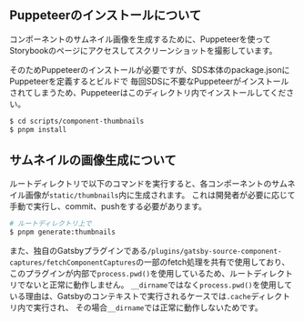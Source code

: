 ## Puppeteerのインストールについて

コンポーネントのサムネイル画像を生成するために、Puppeteerを使ってStorybookのページにアクセスしてスクリーンショットを撮影しています。

そのためPuppeteerのインストールが必要ですが、SDS本体のpackage.jsonにPuppeteerを定義するとビルドで
毎回SDSに不要なPuppeteerがインストールされてしまうため、Puppeteerはこのディレクトリ内でインストールしてください。

```bash
$ cd scripts/component-thumbnails
$ pnpm install
```

## サムネイルの画像生成について

ルートディレクトリで以下のコマンドを実行すると、各コンポーネントのサムネイル画像が`static/thumbnails`内に生成されます。
これは開発者が必要に応じて手動で実行し、commit、pushをする必要があります。

```bash
# ルートディレクトリ上で
$ pnpm generate:thumbnails
```

また、独自のGatsbyプラグインである`/plugins/gatsby-source-component-captures/fetchComponentCaptures`の一部のfetch処理を共有で使用しており、
このプラグインが内部で`process.pwd()`を使用しているため、ルートディレクトリでないと正常に動作しません。
`__dirname`ではなく`process.pwd()`を使用している理由は、Gatsbyのコンテキストで実行されるケースでは`.cache`ディレクトリ内で実行され、
その場合`__dirname`では正常に動作しないためです。
